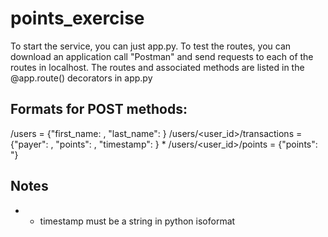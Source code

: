 # points_exercise

To start the service, you can just app.py. To test the routes, you can download an application call "Postman" and send requests to each of the routes in localhost. The routes and associated methods are listed in the @app.route() decorators in app.py

## Formats for POST methods:

/users = {"first_name: <string>, "last_name": <string>}
/users/<user_id>/transactions = {"payer": <string>, "points": <int>, "timestamp": <string>} *
/users/<user_id>/points = {"points": <int>"}
  
  

## Notes
* - timestamp must be a string in python isoformat
